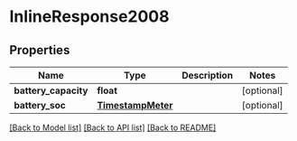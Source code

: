 # InlineResponse2008

## Properties
Name | Type | Description | Notes
------------ | ------------- | ------------- | -------------
**battery_capacity** | **float** |  | [optional] 
**battery_soc** | [**TimestampMeter**](TimestampMeter.md) |  | [optional] 

[[Back to Model list]](../README.md#documentation-for-models) [[Back to API list]](../README.md#documentation-for-api-endpoints) [[Back to README]](../README.md)



